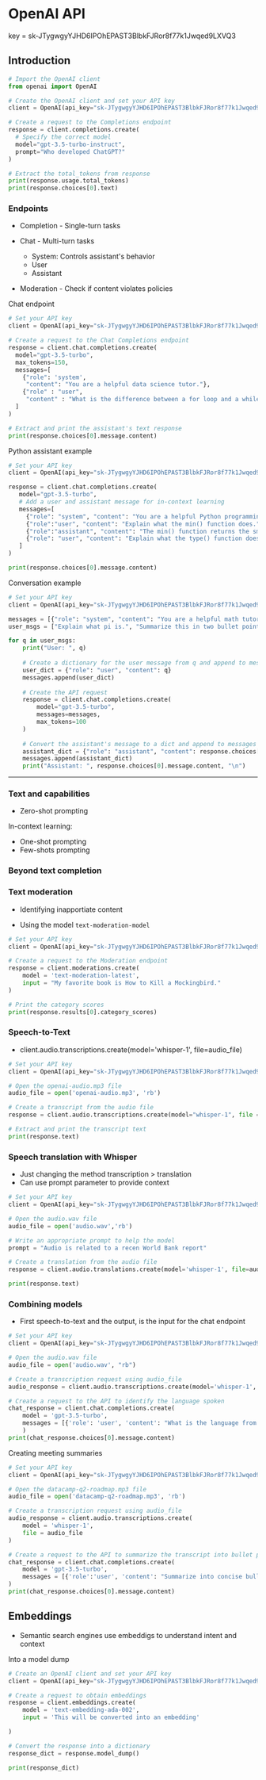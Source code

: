 # OpenAI API

key = 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

## Introduction

```py
# Import the OpenAI client
from openai import OpenAI

# Create the OpenAI client and set your API key
client = OpenAI(api_key="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")

# Create a request to the Completions endpoint
response = client.completions.create(
  # Specify the correct model
  model="gpt-3.5-turbo-instruct",
  prompt="Who developed ChatGPT?"
)

# Extract the total_tokens from response
print(response.usage.total_tokens)
print(response.choices[0].text)
```

### Endpoints

* Completion - Single-turn tasks
 
* Chat - Multi-turn tasks
	* System: Controls assistant's behavior
	* User
	* Assistant
	
* Moderation - Check if content violates policies


Chat endpoint
```py
# Set your API key
client = OpenAI(api_key="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")

# Create a request to the Chat Completions endpoint
response = client.chat.completions.create(
  model="gpt-3.5-turbo",
  max_tokens=150,
  messages=[
    {"role": 'system',
     "content": "You are a helpful data science tutor."},
    {"role" : "user",
     "content" : "What is the difference between a for loop and a while loop?"}
  ]
)

# Extract and print the assistant's text response
print(response.choices[0].message.content)
```

Python assistant example
```py
# Set your API key
client = OpenAI(api_key="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")

response = client.chat.completions.create(
   model="gpt-3.5-turbo",
   # Add a user and assistant message for in-context learning
   messages=[
     {"role": "system", "content": "You are a helpful Python programming tutor."},
     {"role":"user", "content": "Explain what the min() function does."},
     {"role":"assistant", "content": "The min() function returns the smallest item from an iterable."},
     {"role": "user", "content": "Explain what the type() function does."}
   ]
)

print(response.choices[0].message.content)
```

Conversation example
```py
# Set your API key
client = OpenAI(api_key="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")

messages = [{"role": "system", "content": "You are a helpful math tutor."}]
user_msgs = ["Explain what pi is.", "Summarize this in two bullet points."]

for q in user_msgs:
    print("User: ", q)
    
    # Create a dictionary for the user message from q and append to messages
    user_dict = {"role": "user", "content": q}
    messages.append(user_dict)
    
    # Create the API request
    response = client.chat.completions.create(
        model="gpt-3.5-turbo",
        messages=messages,
        max_tokens=100
    )
    
    # Convert the assistant's message to a dict and append to messages
    assistant_dict = {"role": "assistant", "content": response.choices[0].message.content}
    messages.append(assistant_dict)
    print("Assistant: ", response.choices[0].message.content, "\n")
```

---

### Text and capabilities

* Zero-shot prompting

In-context learning:
* One-shot prompting
* Few-shots prompting

### Beyond text completion

### Text moderation

* Identifying inapportiate content

* Using the model `text-moderation-model`

```py
# Set your API key
client = OpenAI(api_key="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")

# Create a request to the Moderation endpoint
response = client.moderations.create(
    model = 'text-moderation-latest',
    input = "My favorite book is How to Kill a Mockingbird."
)

# Print the category scores
print(response.results[0].category_scores)
```

### Speech-to-Text

* client.audio.transcriptions.create(model='whisper-1', file=audio_file)

```py
# Set your API key
client = OpenAI(api_key="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")

# Open the openai-audio.mp3 file
audio_file = open('openai-audio.mp3', 'rb')

# Create a transcript from the audio file
response = client.audio.transcriptions.create(model="whisper-1", file = audio_file)

# Extract and print the transcript text
print(response.text)
```

### Speech translation with Whisper

* Just changing the method transcription > translation
* Can use prompt parameter to provide context

```py
# Set your API key
client = OpenAI(api_key="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")

# Open the audio.wav file
audio_file = open('audio.wav','rb')

# Write an appropriate prompt to help the model
prompt = "Audio is related to a recen World Bank report"

# Create a translation from the audio file
response = client.audio.translations.create(model='whisper-1', file=audio_file, prompt=prompt)

print(response.text)
```

### Combining models

* First speech-to-text and the output, is the input for the chat endpoint

```py
# Set your API key
client = OpenAI(api_key="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")

# Open the audio.wav file
audio_file = open('audio.wav', "rb")

# Create a transcription request using audio_file
audio_response = client.audio.transcriptions.create(model='whisper-1', file=audio_file)

# Create a request to the API to identify the language spoken
chat_response = client.chat.completions.create(
    model = 'gpt-3.5-turbo',
    messages = [{'role': 'user', 'content': "What is the language from the following conversation: " + audio_response.text}]
    )
print(chat_response.choices[0].message.content)
```

Creating meeting summaries
```py
# Set your API key
client = OpenAI(api_key="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")

# Open the datacamp-q2-roadmap.mp3 file
audio_file = open('datacamp-q2-roadmap.mp3', 'rb')

# Create a transcription request using audio_file
audio_response = client.audio.transcriptions.create(
    model = 'whisper-1',
    file = audio_file
)

# Create a request to the API to summarize the transcript into bullet points
chat_response = client.chat.completions.create(
    model = 'gpt-3.5-turbo',
    messages = [{'role':'user', 'content': "Summarize into concise bullet points: " + audio_response.text}]
)
print(chat_response.choices[0].message.content)
```

## Embeddings

* Semantic search engines use embeddigs to understand intent and context

Into a model dump
```py
# Create an OpenAI client and set your API key
client = OpenAI(api_key="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")

# Create a request to obtain embeddings
response = client.embeddings.create(
    model = 'text-embedding-ada-002',
    input = 'This will be converted into an embedding'

)

# Convert the response into a dictionary
response_dict = response.model_dump()

print(response_dict)
```